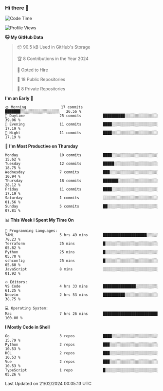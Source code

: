 ### Hi there 👋
<!--![visitors](https://visitor-badge.glitch.me/badge?page_id=d0zingcat)-->
<!--
**d0zingcat/d0zingcat** is a ✨ _special_ ✨ repository because its `README.md` (this file) appears on your GitHub profile.

Here are some ideas to get you started:

- 🔭 I’m currently working on ...
- 🌱 I’m currently learning ...
- 👯 I’m looking to collaborate on ...
- 🤔 I’m looking for help with ...
- 💬 Ask me about ...
- 📫 How to reach me: ...
- 😄 Pronouns: ...
- ⚡ Fun fact: ...
-->
<!--START_SECTION:waka-->
![Code Time](http://img.shields.io/badge/Code%20Time-3%2C355%20hrs%2014%20mins-blue)

![Profile Views](http://img.shields.io/badge/Profile%20Views-0-blue)

**🐱 My GitHub Data** 

> 📦 90.5 kB Used in GitHub's Storage 
 > 
> 🏆 8 Contributions in the Year 2024
 > 
> 💼 Opted to Hire
 > 
> 📜 18 Public Repositories 
 > 
> 🔑 8 Private Repositories 
 > 
**I'm an Early 🐤** 

```text
🌞 Morning                17 commits          ███████░░░░░░░░░░░░░░░░░░   26.56 % 
🌆 Daytime                25 commits          ██████████░░░░░░░░░░░░░░░   39.06 % 
🌃 Evening                11 commits          ████░░░░░░░░░░░░░░░░░░░░░   17.19 % 
🌙 Night                  11 commits          ████░░░░░░░░░░░░░░░░░░░░░   17.19 % 
```
📅 **I'm Most Productive on Thursday** 

```text
Monday                   10 commits          ████░░░░░░░░░░░░░░░░░░░░░   15.62 % 
Tuesday                  12 commits          █████░░░░░░░░░░░░░░░░░░░░   18.75 % 
Wednesday                7 commits           ███░░░░░░░░░░░░░░░░░░░░░░   10.94 % 
Thursday                 18 commits          ███████░░░░░░░░░░░░░░░░░░   28.12 % 
Friday                   11 commits          ████░░░░░░░░░░░░░░░░░░░░░   17.19 % 
Saturday                 1 commits           ░░░░░░░░░░░░░░░░░░░░░░░░░   01.56 % 
Sunday                   5 commits           ██░░░░░░░░░░░░░░░░░░░░░░░   07.81 % 
```


📊 **This Week I Spent My Time On** 

```text
💬 Programming Languages: 
YAML                     5 hrs 49 mins       ████████████████████░░░░░   78.23 % 
Terraform                25 mins             █░░░░░░░░░░░░░░░░░░░░░░░░   05.82 % 
Python                   25 mins             █░░░░░░░░░░░░░░░░░░░░░░░░   05.70 % 
sshconfig                25 mins             █░░░░░░░░░░░░░░░░░░░░░░░░   05.60 % 
JavaScript               8 mins              ░░░░░░░░░░░░░░░░░░░░░░░░░   01.92 % 

🔥 Editors: 
VS Code                  4 hrs 33 mins       ███████████████░░░░░░░░░░   61.25 % 
Neovim                   2 hrs 53 mins       ██████████░░░░░░░░░░░░░░░   38.75 % 

💻 Operating System: 
Mac                      7 hrs 26 mins       █████████████████████████   100.00 % 
```

**I Mostly Code in Shell** 

```text
Go                       3 repos             ████░░░░░░░░░░░░░░░░░░░░░   15.79 % 
Python                   2 repos             ███░░░░░░░░░░░░░░░░░░░░░░   10.53 % 
HCL                      2 repos             ███░░░░░░░░░░░░░░░░░░░░░░   10.53 % 
Vue                      2 repos             ███░░░░░░░░░░░░░░░░░░░░░░   10.53 % 
TypeScript               1 repo              █░░░░░░░░░░░░░░░░░░░░░░░░   05.26 % 
```




 Last Updated on 21/02/2024 00:05:13 UTC
<!--END_SECTION:waka-->

